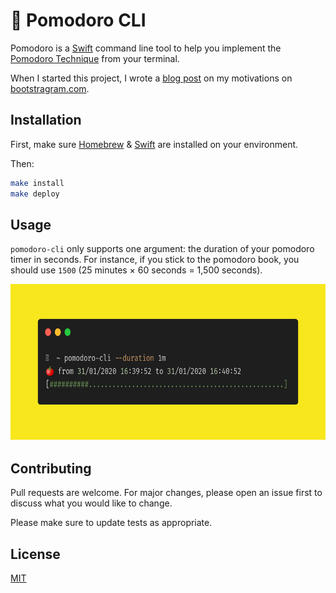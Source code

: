 # 🍅 Pomodoro CLI

Pomodoro is a [Swift](https://swift.org) command line tool to help you implement the [Pomodoro Technique](https://en.wikipedia.org/wiki/Pomodoro_Technique) from your terminal.

When I started this project, I wrote a [blog post][blog-post] on my motivations on [bootstragram.com][bootstragram].

## Installation

First, make sure [Homebrew](https://brew.sh/) & [Swift](https://swift.org/getting-started/) are installed on your environment.

Then:

```bash
make install
make deploy
```

## Usage

`pomodoro-cli` only supports one argument: the duration of your pomodoro timer in seconds. For instance, if you stick to the pomodoro book, you should use `1500` (25 minutes × 60 seconds = 1,500 seconds).

<div align="center">
  <img src="https://github.com/dirtyhenry/pomodoro-cli/blob/master/docs/assets/usage-carbon.png?raw=true" alt="pomodoro-cli usage example" width="673" height="250">
  </a>
</div>

## Contributing

Pull requests are welcome. For major changes, please open an issue first to discuss what you would like to change.

Please make sure to update tests as appropriate.

## License

[MIT](https://choosealicense.com/licenses/mit/)

[blog-post]: https://bootstragram.com/blog/swift-command-line-pomodoro/
[bootstragram]: https://bootstragram.com
